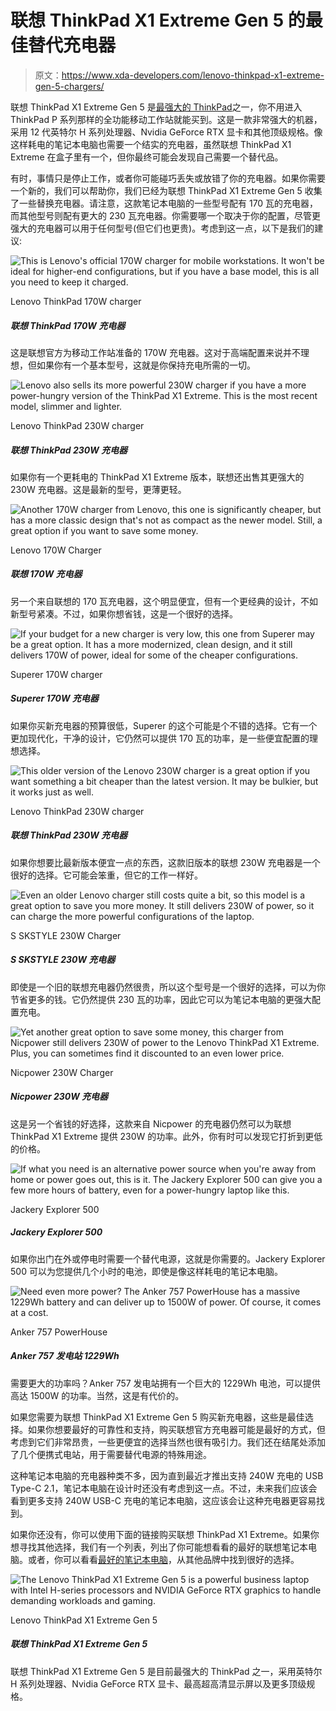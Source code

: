# 联想 ThinkPad X1 Extreme Gen 5 的最佳替代充电器

> 原文：<https://www.xda-developers.com/lenovo-thinkpad-x1-extreme-gen-5-chargers/>

联想 ThinkPad X1 Extreme Gen 5 是[最强大的 ThinkPad](https://www.xda-developers.com/best-thinkpads/)之一，你不用进入 ThinkPad P 系列那样的全功能移动工作站就能买到。这是一款非常强大的机器，采用 12 代英特尔 H 系列处理器、Nvidia GeForce RTX 显卡和其他顶级规格。像这样耗电的笔记本电脑也需要一个结实的充电器，虽然联想 ThinkPad X1 Extreme 在盒子里有一个，但你最终可能会发现自己需要一个替代品。

有时，事情只是停止工作，或者你可能碰巧丢失或放错了你的充电器。如果你需要一个新的，我们可以帮助你，我们已经为联想 ThinkPad X1 Extreme Gen 5 收集了一些替换充电器。请注意，这款笔记本电脑的一些型号配有 170 瓦的充电器，而其他型号则配有更大的 230 瓦充电器。你需要哪一个取决于你的配置，尽管更强大的充电器可以用于任何型号(但它们也更贵)。考虑到这一点，以下是我们的建议:

 <picture>![This is Lenovo's official 170W charger for mobile workstations. It won't be ideal for higher-end configurations, but if you have a base model, this is all you need to keep it charged.](img/e135df1124e88cdaae88952761c709ff.png)</picture> 

Lenovo ThinkPad 170W charger

##### 联想 ThinkPad 170W 充电器

这是联想官方为移动工作站准备的 170W 充电器。这对于高端配置来说并不理想，但如果你有一个基本型号，这就是你保持充电所需的一切。

 <picture>![Lenovo also sells its more powerful 230W charger if you have a more power-hungry version of the ThinkPad X1 Extreme. This is the most recent model, slimmer and lighter.](img/475e9f48f80edfc34bb5de8fe98f2e1c.png)</picture> 

Lenovo ThinkPad 230W charger

##### 联想 ThinkPad 230W 充电器

如果你有一个更耗电的 ThinkPad X1 Extreme 版本，联想还出售其更强大的 230W 充电器。这是最新的型号，更薄更轻。

 <picture>![Another 170W charger from Lenovo, this one is significantly cheaper, but has a more classic design that's not as compact as the newer model. Still, a great option if you want to save some money.](img/fd3bb07ed421371cbeb78952ce2201b8.png)</picture> 

Lenovo 170W Charger

##### 联想 170W 充电器

另一个来自联想的 170 瓦充电器，这个明显便宜，但有一个更经典的设计，不如新型号紧凑。不过，如果你想省钱，这是一个很好的选择。

 <picture>![If your budget for a new charger is very low, this one from Superer may be a great option. It has a more modernized, clean design, and it still delivers 170W of power, ideal for some of the cheaper configurations.](img/02abf7d558ac46c8fcebd3bc65d221fa.png)</picture> 

Superer 170W charger

##### Superer 170W 充电器

如果你买新充电器的预算很低，Superer 的这个可能是个不错的选择。它有一个更加现代化，干净的设计，它仍然可以提供 170 瓦的功率，是一些便宜配置的理想选择。

 <picture>![This older version of the Lenovo 230W charger is a great option if you want something a bit cheaper than the latest version. It may be bulkier, but it works just as well.](img/bb61a6eeaaebaaf7e9670764a6af7c52.png)</picture> 

Lenovo ThinkPad 230W charger

##### 联想 ThinkPad 230W 充电器

如果你想要比最新版本便宜一点的东西，这款旧版本的联想 230W 充电器是一个很好的选择。它可能会笨重，但它的工作一样好。

 <picture>![Even an older Lenovo charger still costs quite a bit, so this model is a great option to save you more money. It still delivers 230W of power, so it can charge the more powerful configurations of the laptop.](img/fe4e7ad2b4f64fad3315aaf14cbcd291.png)</picture> 

S SKSTYLE 230W Charger

##### S SKSTYLE 230W 充电器

即使是一个旧的联想充电器仍然很贵，所以这个型号是一个很好的选择，可以为你节省更多的钱。它仍然提供 230 瓦的功率，因此它可以为笔记本电脑的更强大配置充电。

 <picture>![Yet another great option to save some money, this charger from Nicpower still delivers 230W of power to the Lenovo ThinkPad X1 Extreme. Plus, you can sometimes find it discounted to an even lower price.](img/cd832152cacc5eec5aa53194241072b0.png)</picture> 

Nicpower 230W Charger

##### Nicpower 230W 充电器

这是另一个省钱的好选择，这款来自 Nicpower 的充电器仍然可以为联想 ThinkPad X1 Extreme 提供 230W 的功率。此外，你有时可以发现它打折到更低的价格。

 <picture>![If what you need is an alternative power source when you're away from home or power goes out, this is it. The Jackery Explorer 500 can give you a few more hours of battery, even for a power-hungry laptop like this.](img/e9ebf7860a3803593ef6c1fe20163d75.png)</picture> 

Jackery Explorer 500

##### Jackery Explorer 500

如果你出门在外或停电时需要一个替代电源，这就是你需要的。Jackery Explorer 500 可以为您提供几个小时的电池，即使是像这样耗电的笔记本电脑。

 <picture>![Need even more power? The Anker 757 PowerHouse has a massive 1229Wh battery and can deliver up to 1500W of power. Of course, it comes at a cost.](img/b8f3937abecdbb727ef62b0f0ce7a6d3.png)</picture> 

Anker 757 PowerHouse

##### Anker 757 发电站 1229Wh

需要更大的功率吗？Anker 757 发电站拥有一个巨大的 1229Wh 电池，可以提供高达 1500W 的功率。当然，这是有代价的。

如果您需要为联想 ThinkPad X1 Extreme Gen 5 购买新充电器，这些是最佳选择。如果你想要最好的可靠性和支持，购买联想官方充电器可能是最好的方式，但考虑到它们非常昂贵，一些更便宜的选择当然也很有吸引力。我们还在结尾处添加了几个便携式电站，用于需要替代电源的特殊用途。

这种笔记本电脑的充电器种类不多，因为直到最近才推出支持 240W 充电的 USB Type-C 2.1，笔记本电脑在设计时还没有考虑到这一点。不过，未来我们应该会看到更多支持 240W USB-C 充电的笔记本电脑，这应该会让这种充电器更容易找到。

如果你还没有，你可以使用下面的链接购买联想 ThinkPad X1 Extreme。如果你想寻找其他选择，我们有一个列表，列出了你可能想看看的最好的联想笔记本电脑。或者，你可以看看[最好的笔记本电脑](https://www.xda-developers.com/best-laptops/)，从其他品牌中找到很好的选择。

 <picture>![The Lenovo ThinkPad X1 Extreme Gen 5 is a powerful business laptop with Intel H-series processors and NVIDIA GeForce RTX graphics to handle demanding workloads and gaming.](img/a4e14a12045a75809c113c32c2420f24.png)</picture> 

Lenovo ThinkPad X1 Extreme Gen 5

##### 联想 ThinkPad X1 Extreme Gen 5

联想 ThinkPad X1 Extreme Gen 5 是目前最强大的 ThinkPad 之一，采用英特尔 H 系列处理器、Nvidia GeForce RTX 显卡、最高超高清显示屏以及更多顶级规格。